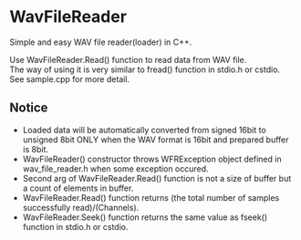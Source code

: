 # WavFileReader
Simple and easy WAV file reader(loader) in C++.

Use WavFileReader.Read() function to read data from WAV file.  
The way of using it is very similar to fread() function in stdio.h or cstdio.  
See sample.cpp for more detail.

## Notice
* Loaded data will be automatically converted from signed 16bit to unsigned 8bit ONLY when the WAV format is 16bit and prepared buffer is 8bit.
* WavFileReader() constructor throws WFRException object defined in wav_file_reader.h when some exception occured.
* Second arg of WavFileReader.Read() function is not a size of buffer but a count of elements in buffer.
* WavFileReader.Read() function returns (the total number of samples successfully read)/(Channels).
* WavFileReader.Seek() function returns the same value as fseek() function in stdio.h or cstdio.
